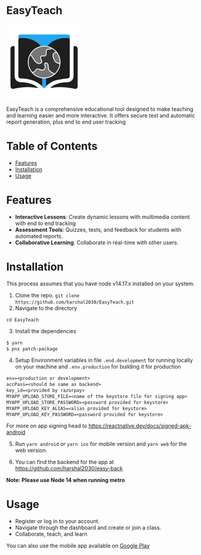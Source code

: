 # EasyTeach

<img src="https://raw.githubusercontent.com/harshal2030/EasyTeach/master/shared/images/logo.png" height="200" />

EasyTeach is a comprehensive educational tool designed to make teaching and learning easier and more interactive. It offers secure test and automatic report generation, plus end to end user tracking

# Table of Contents
- [Features](#features)
- [Installation](#installation)
- [Usage](#usage)

# Features

- **Interactive Lessons**: Create dynamic lessons with multimedia content with end to end tracking
- **Assessment Tools**: Quizzes, tests, and feedback for students with automated reports.
- **Collaborative Learning**: Collaborate in real-time with other users.

# Installation

This process assumes that you have node v14.17.x installed on your system.

1. Clone the repo.
```git clone https://github.com/harshal2030/EasyTeach.git```
2. Navigate to the directory

```
cd EasyTeach
```
3. Install the dependencies
```
$ yarn
$ pnx patch-package
```
4. Setup Environment variables in file `.end.development` for running locally on your machine and `.env.production` for building it for production
```
env=<production or development>
accPass=<should be same as backend>
key_id=<provided by razorpay>
MYAPP_UPLOAD_STORE_FILE=<name of the keystore file for signing app>
MYAPP_UPLOAD_STORE_PASSWORD=<password provided for keystore>
MYAPP_UPLOAD_KEY_ALIAS=<alias provided for keystore>
MYAPP_UPLOAD_KEY_PASSWORD=<password provided for keystore>
```
For more on app signing head to https://reactnative.dev/docs/signed-apk-android

5. Run `yarn android` or `yarn ios` for mobile version and `yarn web` for the web version.

6. You can find the backend for the app at https://github.com/harshal2030/easy-back

**Note: Please use Node 14 when running metro**

# Usage
- Register or log in to your account.
- Navigate through the dashboard and create or join a class.
- Collaborate, teach, and learn

You can also use the mobile app available on [Google Play](https://play.google.com/store/apps/details?id=com.hcodes.easyteach)
